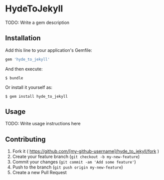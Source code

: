 # HydeToJekyll

TODO: Write a gem description

## Installation

Add this line to your application's Gemfile:

```ruby
gem 'hyde_to_jekyll'
```

And then execute:

    $ bundle

Or install it yourself as:

    $ gem install hyde_to_jekyll

## Usage

TODO: Write usage instructions here

## Contributing

1. Fork it ( https://github.com/[my-github-username]/hyde_to_jekyll/fork )
2. Create your feature branch (`git checkout -b my-new-feature`)
3. Commit your changes (`git commit -am 'Add some feature'`)
4. Push to the branch (`git push origin my-new-feature`)
5. Create a new Pull Request
